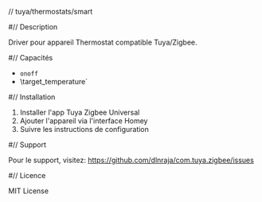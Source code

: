 // tuya/thermostats/smart

#// Description

Driver pour appareil Thermostat compatible Tuya/Zigbee.

#// Capacités

- `onoff`
- \target_temperature`

#// Installation

1. Installer l'app Tuya Zigbee Universal
2. Ajouter l'appareil via l'interface Homey
3. Suivre les instructions de configuration

#// Support

Pour le support, visitez: https://github.com/dlnraja/com.tuya.zigbee/issues

#// Licence

MIT License
